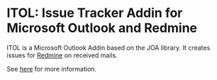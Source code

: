 # ITOL: Issue Tracker Addin for Microsoft Outlook and	Redmine

ITOL is a Microsoft Outlook Addin based on the JOA library. It creates issues for <a href="http://www.redmine.org/">Redmine</a> on received mails.

See <a href="http://www.wilutions.com/joa/itol.html">here</a> for more information.


 
